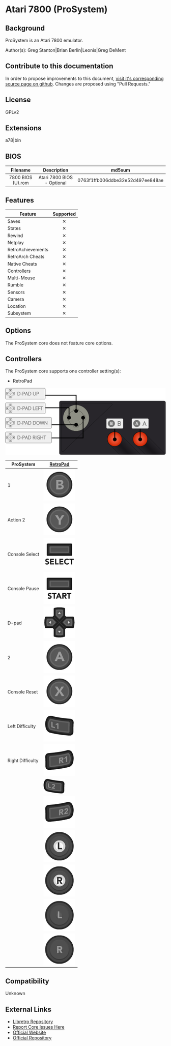 # Atari 7800 (ProSystem)

## Background

ProSystem is an Atari 7800 emulator.

Author(s): Greg Stanton|Brian Berlin|Leonis|Greg DeMent

## Contribute to this documentation

In order to propose improvements to this document, [visit it's corresponding source page on github](https://github.com/libretro/docs/tree/master/docs/library/prosystem.md). Changes are proposed using "Pull Requests."

## License

GPLv2

## Extensions

a78|bin

## BIOS

|   Filename    |    Description     |              md5sum              |
|:-------------:|:------------------:|:--------------------------------:|
| 7800 BIOS (U).rom | Atari 7800 BIOS - Optional | 0763f1ffb006ddbe32e52d497ee848ae |

## Features

| Feature           | Supported |
|-------------------|:---------:|
| Saves             | ✕         |
| States            | ✕         |
| Rewind            | ✕         |
| Netplay           | ✕         |
| RetroAchievements | ✕         |
| RetroArch Cheats  | ✕         |
| Native Cheats     | ✕         |
| Controllers       | ✕         |
| Multi-Mouse       | ✕         |
| Rumble            | ✕         |
| Sensors           | ✕         |
| Camera            | ✕         |
| Location          | ✕         |
| Subsystem         | ✕         |

## Options

The ProSystem core does not feature core options.

## Controllers

The ProSystem core supports one controller setting(s):

* RetroPad

![prosystem_retropad](images/Controllers/prosystem_retropad.png)

| ProSystem        | [RetroPad](RetroPad)                                           |
|------------------|----------------------------------------------------------------|
| 1                | ![RetroPad_B](images/RetroPad/Retro_B_Round.png)               |
| Action 2         | ![RetroPad_Y](images/RetroPad/Retro_Y_Round.png)               |
| Console Select   | ![RetroPad_Select](images/RetroPad/Retro_Select.png)           |
| Console Pause    | ![RetroPad_Start](images/RetroPad/Retro_Start.png)             |
| D-pad            | ![RetroPad_Dpad](images/RetroPad/Retro_Dpad.png)               |
| 2                | ![RetroPad_A](images/RetroPad/Retro_A_Round.png)               |
| Console Reset    | ![RetroPad_X](images/RetroPad/Retro_X_Round.png)               |
| Left Difficulty  | ![RetroPad_L1](images/RetroPad/Retro_L1.png)                   |
| Right Difficulty | ![RetroPad_R1](images/RetroPad/Retro_R1.png)                   |
|                  | ![RetroPad_L2](images/RetroPad/Retro_L2_Temp.png)              |
|                  | ![RetroPad_R2](images/RetroPad/Retro_R2.png)                   |
|                  | ![RetroPad_L3](images/RetroPad/Retro_L3.png)                   |
|                  | ![RetroPad_R3](images/RetroPad/Retro_R3.png)                   |
|                  | ![RetroPad_Left_Stick](images/RetroPad/Retro_Left_Stick.png)   |
|                  | ![RetroPad_Right_Stick](images/RetroPad/Retro_Right_Stick.png) |

## Compatibility

Unknown

## External Links
 
* [Libretro Repository](https://github.com/libretro/prosystem-libretro)
* [Report Core Issues Here](https://github.com/libretro/libretro-meta)
* [Official Website](http://gstanton.github.io/ProSystem1_3/)
* [Official Repository](https://github.com/gstanton/ProSystem1_3) 

